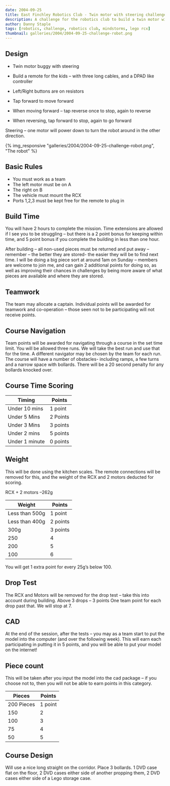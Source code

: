```yaml
---
date: 2004-09-25
title: East Finchley Robotics Club - Twin motor with steering challenge
description: A challenge for the robotics club to build a twin motor with steering
author: Danny Staple
tags: [robotics, challenge, robotics club, mindstorms, lego rcx]
thumbnail: galleries/2004/2004-09-25-challenge-robot.png
---
```

## Design

- Twin motor buggy with steering
- Build a remote for the kids – with three long cables, and a DPAD like controller
- Left/Right buttons are on resistors

- Tap forward to move forward
- When moving forward – tap reverse once to stop, again to reverse
- When reversing, tap forward to stop, again to go forward

Steering – one motor will power down to turn the robot around in the other direction.

{% img_responsive "galleries/2004/2004-09-25-challenge-robot.png", "The robot" %}

## Basic Rules

- You must work as a team
- The left motor must be on A
- The right on B
- The vehicle must mount the RCX
- Ports 1,2,3 must be kept free for the remote to plug in

## Build Time

You will have 2 hours to complete the mission.
Time extensions are allowed if I see you to be struggling – but there is a 2 point bonus for keeping within time, and 5 point bonus if you complete the building in less than one hour.

After building – all non-used pieces must be returned and put away – remember – the better they are stored- the easier they will be to find next time. I will be doing a big piece sort at around 1am on Sunday – members are welcome to join me, and can gain 2 additional points for doing so, as well as improving their chances in challenges by being more aware of what pieces are available and where they are stored.

## Teamwork

The team may allocate a captain.
Individual points will be awarded for teamwork and co-operation – those seen not to be participating will not receive points.

## Course Navigation

Team points will be awarded for navigating through a course in the set time limit.
You will be allowed three runs. We will take the best run and use that for the time.
A different navigator may be chosen by the team for each run.
The course will have a number of obstacles- including ramps, a few turns and a narrow space with bollards. There will be a 20 second penalty for any bollards knocked over.

## Course Time Scoring

Timing         | Points
-------------- | --------
Under 10 mins  | 1 point
Under 5 Mins   | 2 Points
Under 3 Mins   | 3 points
Under 2 mins   | 5 points
Under 1 minute | 0 points

## Weight

This will be done using the kitchen scales. The remote connections will be removed for this, and the weight of the RCX and 2 motors deducted for scoring.

RCX + 2 motors –262g

Weight         | Points
-------------- | --------
Less than 500g | 1 point
Less than 400g | 2 points
300g           | 3 points
250            | 4
200            | 5
100            | 6

You will get 1 extra point for every 25g’s below 100.

## Drop Test

The RCX and Motors will be removed for the drop test – take this into account during building.
Above 3 drops – 3 points
One team point for each drop past that. We will stop at 7.

## CAD

At the end of the session, after the tests – you may as a team start to put the model into the computer (and over the following week). This will earn each participating in putting it in 5 points, and you will be able to put your model on the internet!

## Piece count

This will be taken after you input the model into the cad package – if you choose not to, then you will not be able to earn points in this category.

Pieces     | Points
---------- | -------
200 Pieces | 1 point
150        | 2
100        | 3
75         | 4
50         | 5

## Course Design

Will use a nice long straight on the corridor.
Place 3 bollards. 1 DVD case flat on the floor, 2 DVD cases either side of another propping them, 2 DVD cases either side of a Lego storage case.
